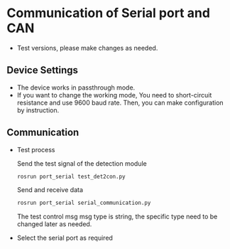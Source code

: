 # Communication of Serial port and CAN 

- Test versions, please make changes as needed.

## Device Settings

- The device works in passthrough mode.
- If you want to change the working mode, You need to short-circuit resistance and use 9600 baud rate. Then, you can make configuration by instruction.

## Communication

- Test process

  Send the test signal of the detection module
  ```bash
  rosrun port_serial test_det2con.py
  ```
  Send and receive data

  ```bash
  rosrun port_serial serial_communication.py
  ```
  
  The test control msg msg type is string, the specific type need to be changed later as needed.

- Select the serial port as required
